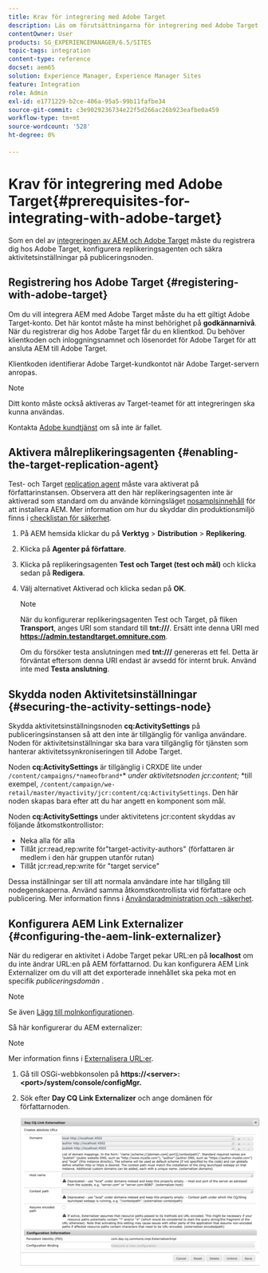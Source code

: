 ```yaml
---
title: Krav för integrering med Adobe Target
description: Läs om förutsättningarna för integrering med Adobe Target.
contentOwner: User
products: SG_EXPERIENCEMANAGER/6.5/SITES
topic-tags: integration
content-type: reference
docset: aem65
solution: Experience Manager, Experience Manager Sites
feature: Integration
role: Admin
exl-id: e1771229-b2ce-406a-95a5-99b11fafbe34
source-git-commit: c3e9029236734e22f5d266ac26b923eafbe0a459
workflow-type: tm+mt
source-wordcount: '528'
ht-degree: 0%

---
```


# Krav för integrering med Adobe Target{#prerequisites-for-integrating-with-adobe-target}

Som en del av [integreringen av AEM och Adobe Target](/help/sites-administering/target.md) måste du registrera dig hos Adobe Target, konfigurera replikeringsagenten och säkra aktivitetsinställningar på publiceringsnoden.

## Registrering hos Adobe Target {#registering-with-adobe-target}

Om du vill integrera AEM med Adobe Target måste du ha ett giltigt Adobe Target-konto. Det här kontot måste ha minst behörighet på **godkännarnivå**. När du registrerar dig hos Adobe Target får du en klientkod. Du behöver klientkoden och inloggningsnamnet och lösenordet för Adobe Target för att ansluta AEM till Adobe Target.

Klientkoden identifierar Adobe Target-kundkontot när Adobe Target-servern anropas.

>[!NOTE]
>
>Ditt konto måste också aktiveras av Target-teamet för att integreringen ska kunna användas.
>
>Kontakta [Adobe kundtjänst](https://experienceleague.adobe.com/docs/target/using/cmp-resources-and-contact-information.html) om så inte är fallet.

## Aktivera målreplikeringsagenten {#enabling-the-target-replication-agent}

Test- och Target [replication agent](/help/sites-deploying/replication.md) måste vara aktiverat på författarinstansen. Observera att den här replikeringsagenten inte är aktiverad som standard om du använde körningsläget [nosamplsinnehåll](/help/sites-deploying/configure-runmodes.md#using-samplecontent-and-nosamplecontent) för att installera AEM. Mer information om hur du skyddar din produktionsmiljö finns i [checklistan för säkerhet](/help/sites-administering/security-checklist.md).

1. På AEM hemsida klickar du på **Verktyg** > **Distribution** > **Replikering**.
1. Klicka på **Agenter på författare**.
1. Klicka på replikeringsagenten **Test och Target (test och mål)** och klicka sedan på **Redigera**.
1. Välj alternativet Aktiverad och klicka sedan på **OK**.

   >[!NOTE]
   >
   >När du konfigurerar replikeringsagenten Test och Target, på fliken **Transport**, anges URI som standard till **tnt:///**. Ersätt inte denna URI med **https://admin.testandtarget.omniture.com**.
   >
   >Om du försöker testa anslutningen med **tnt:///** genereras ett fel. Detta är förväntat eftersom denna URI endast är avsedd för internt bruk. Använd inte med **Testa anslutning**.

## Skydda noden Aktivitetsinställningar {#securing-the-activity-settings-node}

Skydda aktivitetsinställningsnoden **cq:ActivitySettings** på publiceringsinstansen så att den inte är tillgänglig för vanliga användare. Noden för aktivitetsinställningar ska bara vara tillgänglig för tjänsten som hanterar aktivitetssynkroniseringen till Adobe Target.

Noden **cq:ActivitySettings** är tillgänglig i CRXDE lite under `/content/campaigns/*nameofbrand*`* *under aktivitetsnoden jcr:content;* *till exempel, `/content/campaign/we-retail/master/myactivity/jcr:content/cq:ActivitySettings`. Den här noden skapas bara efter att du har angett en komponent som mål.

Noden **cq:ActivitySettings** under aktivitetens jcr:content skyddas av följande åtkomstkontrollistor:

* Neka alla för alla
* Tillåt jcr:read,rep:write för&quot;target-activity-authors&quot; (författaren är medlem i den här gruppen utanför rutan)
* Tillåt jcr:read,rep:write för &quot;target service&quot;

Dessa inställningar ser till att normala användare inte har tillgång till nodegenskaperna. Använd samma åtkomstkontrollista vid författare och publicering. Mer information finns i [Användaradministration och -säkerhet](/help/sites-administering/security.md).

## Konfigurera AEM Link Externalizer {#configuring-the-aem-link-externalizer}

När du redigerar en aktivitet i Adobe Target pekar URL:en på **localhost** om du inte ändrar URL:en på AEM författarnod. Du kan konfigurera AEM Link Externalizer om du vill att det exporterade innehållet ska peka mot en specifik *publiceringsdomän* .

>[!NOTE]
>
>Se även [Lägg till molnkonfigurationen](/help/sites-administering/experience-fragments-target.md#add-the-cloud-configuration).

Så här konfigurerar du AEM externalizer:

>[!NOTE]
>
>Mer information finns i [Externalisera URL:er](/help/sites-developing/externalizer.md).

1. Gå till OSGi-webbkonsolen på **https://&lt;server>:&lt;port>/system/console/configMgr.**
1. Sök efter **Day CQ Link Externalizer** och ange domänen för författarnoden.

   ![Dagens CQ Link Externalizer](assets/aem-externalizer-01.png)
